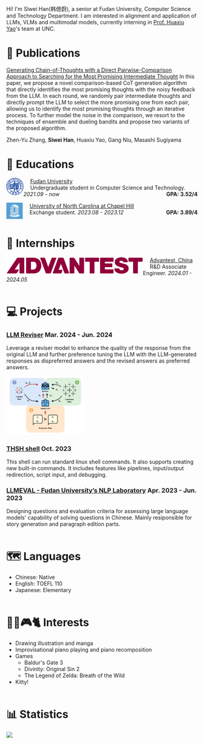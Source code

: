 Hi! I'm Siwei Han(韩偲蔚), a senior at Fudan University, Computer Science and Technology Department. I am interested in alignment and application of LLMs, VLMs and multimodal models, currently interning in [Prof. Huaxiu Yao](https://www.huaxiuyao.io)'s team at UNC.

# 📝 Publications 
[Generating Chain-of-Thoughts with a Direct Pairwise-Comparison Approach to Searching for the Most Promising Intermediate Thought](https://arxiv.org/abs/2402.06918)
In this paper, we propose a novel comparison-based CoT generation algorithm that directly identifies the most promising thoughts with the noisy feedback from the LLM. In each round, we randomly pair intermediate thoughts and directly prompt the LLM to select the more promising one from each pair, allowing us to identify the most promising thoughts through an iterative process. To further model the noise in the comparison, we resort to the techniques of ensemble and dueling bandits and propose two variants of the proposed algorithm.

Zhen-Yu Zhang, **Siwei Han**, Huaxiu Yao, Gang Niu, Masashi Sugiyama

# 📖 Educations

<img src="./images/fdu.png" alt="fdu" style="zoom:20%; float: left" />&emsp; [Fudan University](https://www.fudan.edu.cn/en/)    
&emsp; Undergraduate student in Computer Science and Technology. *2021.09 - now* <span style="float: right;">**GPA: 3.52/4**</span>

<img src="./images/unc.png" alt="unc" style="zoom:24%; float: left" />&emsp; [University of North Carolina at Chapel Hill](https://www.unc.edu/)    
&emsp; Exchange student. *2023.08 - 2023.12* <span style="float: right;">**GPA: 3.89/4**</span>
<br><br>

# 💼 Internships

<img src="./images/atc.png" alt="atc" style="zoom:60%; float: left" />&emsp; [Advantest, China](https://www.advantest.com/)    
&emsp; R&D Associate Engineer. *2024.01 - 2024.05*
<br><br>


# 💻 Projects
### [LLM Reviser](https://github.com/Lillianwei-h/weak_aligner) Mar. 2024 - Jun. 2024
Leverage a reviser model to enhance the quality of the response from the original LLM and further preference tuning the LLM with the LLM-generated responses as dispreferred answers and the revised answers as preferred answers.

<img src="./images/revisor.png" alt="revisor" style="zoom:20%;" />

### [THSH shell](https://github.com/Lillianwei-h/Comp-530/tree/lab1) Oct. 2023
This shell can run standard linux shell commands. It also supports creating new built-in commands. It
includes features like pipelines, input/output redirection, script input, and debugging.

### [LLMEVAL - Fudan University’s NLP Laboratory](http://www.llmeval.com/) Apr. 2023 - Jun. 2023
Designing questions and evaluation criteria for assessing large language models' capability of solving questions in Chinese. Mainly resiponsible for story generation and paragraph edition parts.
<br><br>

# 🗺️ Languages
- Chinese: Native
- English: TOEFL 110
- Japanese: Elementary
<br><br>

# 🎨🎹🎮🐈 Interests
- Drawing illustration and manga
- Improvisational piano playing and piano recomposition
- Games
  - Baldur's Gate 3
  - Divinity: Original Sin 2
  - The Legend of Zelda: Breath of the Wild
- Kitty!
<br><br>

# 📊 Statistics
[![](https://github-readme-stats.vercel.app/api/top-langs/?username=lillianwei-h&layout=compact&langs_count=8&theme=swift&count_private=true)](https://github.com/lillianwei-h)
